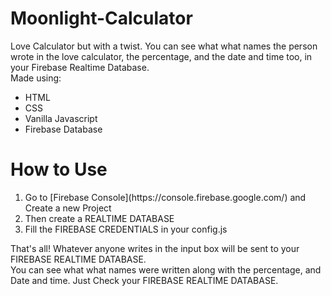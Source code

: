 # Moonlight-Calculator
Love Calculator but with a twist. You can see what what names the person wrote in the love calculator, the percentage, and the date and time too, in your Firebase Realtime Database. <br>
Made using:
- HTML
- CSS
- Vanilla Javascript
- Firebase Database

# How to Use
<ol>
  <li> Go to [Firebase Console](https://console.firebase.google.com/)  and Create a new Project </li>
   <li> Then create a REALTIME DATABASE </li>
  <li> Fill the FIREBASE CREDENTIALS in your config.js </li>
</ol>


That's all!
Whatever anyone writes in the input box will be sent to your FIREBASE REALTIME DATABASE. <br>
You can see what what names were written along with the percentage, and Date and time. Just Check your FIREBASE REALTIME DATABASE.
